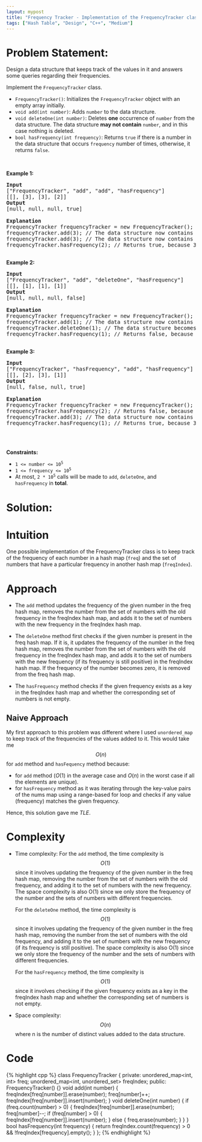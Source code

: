 ```yaml
---
layout: mypost
title: "Frequency Tracker - Implementation of the FrequencyTracker class using unordered maps and sets (Explained)"
tags: ["Hash Table", "Design", "C++", "Medium"]
---
```

# Problem Statement:
<p>Design a data structure that keeps track of the values in it and answers some queries regarding their frequencies.</p>

<p>Implement the <code>FrequencyTracker</code> class.</p>

<ul>
	<li><code>FrequencyTracker()</code>: Initializes the <code>FrequencyTracker</code> object with an empty array initially.</li>
	<li><code>void add(int number)</code>: Adds <code>number</code> to the data structure.</li>
	<li><code>void deleteOne(int number)</code>: Deletes <strong>one</strong> occurrence of <code>number</code> from the data structure. The data structure <strong>may not contain</strong> <code>number</code>, and in this case nothing is deleted.</li>
	<li><code>bool hasFrequency(int frequency)</code>: Returns <code>true</code> if there is a number in the data structure that occurs <code>frequency</code> number of times, otherwise, it returns <code>false</code>.</li>
</ul>

<p>&nbsp;</p>
<p><strong class="example">Example 1:</strong></p>

<pre>
<strong>Input</strong>
[&quot;FrequencyTracker&quot;, &quot;add&quot;, &quot;add&quot;, &quot;hasFrequency&quot;]
[[], [3], [3], [2]]
<strong>Output</strong>
[null, null, null, true]

<strong>Explanation</strong>
FrequencyTracker frequencyTracker = new FrequencyTracker();
frequencyTracker.add(3); // The data structure now contains [3]
frequencyTracker.add(3); // The data structure now contains [3, 3]
frequencyTracker.hasFrequency(2); // Returns true, because 3 occurs twice

</pre>

<p><strong class="example">Example 2:</strong></p>

<pre>
<strong>Input</strong>
[&quot;FrequencyTracker&quot;, &quot;add&quot;, &quot;deleteOne&quot;, &quot;hasFrequency&quot;]
[[], [1], [1], [1]]
<strong>Output</strong>
[null, null, null, false]

<strong>Explanation</strong>
FrequencyTracker frequencyTracker = new FrequencyTracker();
frequencyTracker.add(1); // The data structure now contains [1]
frequencyTracker.deleteOne(1); // The data structure becomes empty []
frequencyTracker.hasFrequency(1); // Returns false, because the data structure is empty

</pre>

<p><strong class="example">Example 3:</strong></p>

<pre>
<strong>Input</strong>
[&quot;FrequencyTracker&quot;, &quot;hasFrequency&quot;, &quot;add&quot;, &quot;hasFrequency&quot;]
[[], [2], [3], [1]]
<strong>Output</strong>
[null, false, null, true]

<strong>Explanation</strong>
FrequencyTracker frequencyTracker = new FrequencyTracker();
frequencyTracker.hasFrequency(2); // Returns false, because the data structure is empty
frequencyTracker.add(3); // The data structure now contains [3]
frequencyTracker.hasFrequency(1); // Returns true, because 3 occurs once

</pre>

<p>&nbsp;</p>
<p><strong>Constraints:</strong></p>

<ul>
	<li><code>1 &lt;= number &lt;= 10<sup>5</sup></code></li>
	<li><code>1 &lt;= frequency &lt;= 10<sup>5</sup></code></li>
	<li>At most, <code>2 *&nbsp;10<sup>5</sup></code>&nbsp;calls will be made to <code>add</code>, <code>deleteOne</code>, and <code>hasFrequency</code>&nbsp;in <strong>total</strong>.</li>
</ul>

# Solution:
# Intuition
<!-- Describe your first thoughts on how to solve this problem. -->
One possible implementation of the FrequencyTracker class is to keep track of the frequency of each number in a hash map (`freq`) and the set of numbers that have a particular frequency in another hash map (`freqIndex`).

# Approach
<!-- Describe your approach to solving the problem. -->
- The `add` method updates the frequency of the given number in the freq hash map, removes the number from the set of numbers with the old frequency in the freqIndex hash map, and adds it to the set of numbers with the new frequency in the freqIndex hash map.

- The `deleteOne` method first checks if the given number is present in the freq hash map. If it is, it updates the frequency of the number in the freq hash map, removes the number from the set of numbers with the old frequency in the freqIndex hash map, and adds it to the set of numbers with the new frequency (if its frequency is still positive) in the freqIndex hash map. If the frequency of the number becomes zero, it is removed from the freq hash map.

- The `hasFrequency` method checks if the given frequency exists as a key in the freqIndex hash map and whether the corresponding set of numbers is not empty.

## Naive Approach
My first approach to this problem was different where I used `unordered_map` to keep track of the frequencies of the values added to it. 
This would take me $$O(n)$$ for `add` method and `hasFequency` method because: 
- for `add` method ($O(1)$ in the average case and $O(n)$ in the worst case if all the elements are unique). 
- for `hasFrequency` method as it was iterating through the key-value pairs of the nums map using a range-based for loop and checks if any value (frequency) matches the given frequency.

Hence, this solution gave me *TLE*.

# Complexity
- Time complexity:
  For the `add` method, the time complexity is $$O(1)$$ since it involves updating the frequency of the given number in the freq hash map, removing the number from the set of numbers with the old frequency, and adding it to the set of numbers with the new frequency. The space complexity is also O(1) since we only store the frequency of the number and the sets of numbers with different frequencies.

  For the `deleteOne` method, the time complexity is $$O(1)$$ since it involves updating the frequency of the given number in the freq hash map, removing the number from the set of numbers with the old frequency, and adding it to the set of numbers with the new frequency (if its frequency is still positive). The space complexity is also O(1) since we only store the frequency of the number and the sets of numbers with different frequencies.

  For the `hasFrequency` method, the time complexity is $$O(1)$$ since it involves checking if the given frequency exists as a key in the freqIndex hash map and whether the corresponding set of numbers is not empty.
<!-- Add your time complexity here, e.g. $$O(n)$$ -->

- Space complexity:
  $$O(n)$$ where n is the number of distinct values added to the data structure. 
<!-- Add your space complexity here, e.g. $$O(n)$$ -->

# Code
 {% highlight cpp %} 
class FrequencyTracker {
private:
    unordered_map<int, int> freq;
    unordered_map<int, unordered_set<int>> freqIndex;
public:
    FrequencyTracker() {}
    void add(int number) {
        freqIndex[freq[number]].erase(number);
        freq[number]++;
        freqIndex[freq[number]].insert(number);
    }
    void deleteOne(int number) {
        if (freq.count(number) > 0) {
            freqIndex[freq[number]].erase(number); 
            freq[number]--;
            if (freq[number] > 0) {
                freqIndex[freq[number]].insert(number);
            } else { 
                freq.erase(number);
            }
        }
    }
    bool hasFrequency(int frequency) {
        return freqIndex.count(frequency) > 0 && !freqIndex[frequency].empty();
    }
};
 {% endhighlight %}
